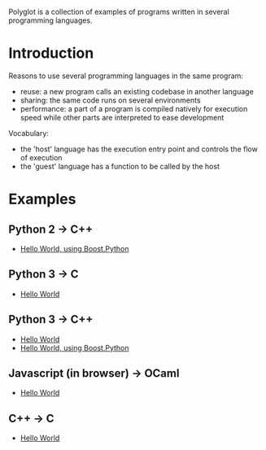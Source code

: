 Polyglot is a collection of examples of programs written in several programming languages.

Introduction
============

Reasons to use several programming languages in the same program:

- reuse: a new program calls an existing codebase in another language
- sharing: the same code runs on several environments
- performance: a part of a program is compiled natively for execution speed while other parts are interpreted to ease development

Vocabulary:

- the 'host' language has the execution entry point and controls the flow of execution
- the 'guest' language has a function to be called by the host

Examples
========

Python 2 -> C++
---------------

- [Hello World, using Boost.Python](./Python2/C++/HelloWorldUsingBoost/)

Python 3 -> C
-------------

- [Hello World](./Python3/C/HelloWorld/)

Python 3 -> C++
---------------

- [Hello World](./Python3/C++/HelloWorld/)
- [Hello World, using Boost.Python](./Python3/C++/HelloWorldUsingBoost/)

Javascript (in browser) -> OCaml
--------------------------------

- [Hello World](./Javascript/OCaml/HelloWorld/)

C++ -> C
--------

- [Hello World](./C++/C/HelloWorld/)
